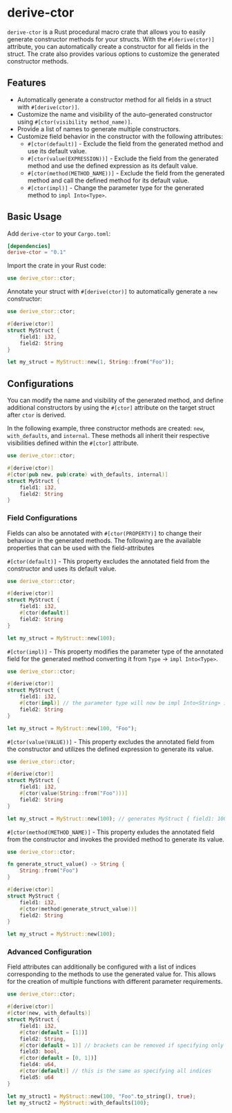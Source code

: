 # derive-ctor

`derive-ctor` is a Rust procedural macro crate that allows you to easily generate constructor methods for your structs. With the `#[derive(ctor)]` attribute, you can automatically create a constructor for all fields in the struct. The crate also provides various options to customize the generated constructor methods.

## Features

- Automatically generate a constructor method for all fields in a struct with `#[derive(ctor)]`.
- Customize the name and visibility of the auto-generated constructor using `#[ctor(visibility method_name)]`.
- Provide a list of names to generate multiple constructors.
- Customize field behavior in the constructor with the following attributes:
    - `#[ctor(default)]` - Exclude the field from the generated method and use its default value.
    - `#[ctor(value(EXPRESSION))]` - Exclude the field from the generated method and use the defined expression as its default value.
    - `#[ctor(method(METHOD_NAME))]` - Exclude the field from the generated method and call the defined method for its default value.
    - `#[ctor(impl)]` - Change the parameter type for the generated method to `impl Into<Type>`.

## Basic Usage

Add `derive-ctor` to your `Cargo.toml`:

```toml
[dependencies]
derive-ctor = "0.1"
```

Import the crate in your Rust code:
```rust
use derive_ctor::ctor;
```

Annotate your struct with `#[derive(ctor)]` to automatically generate a `new` constructor:

```rust
use derive_ctor::ctor;

#[derive(ctor)]
struct MyStruct {
    field1: i32,
    field2: String
}

let my_struct = MyStruct::new(1, String::from("Foo"));
```

## Configurations

You can modify the name and visibility of the generated method, and define additional
constructors by using the `#[ctor]` attribute on the target struct after `ctor` is derived.

In the following example, three constructor methods are created: `new`, `with_defaults`, and `internal`.
These methods all inherit their respective visibilities defined within the `#[ctor]` attribute.

```rust
use derive_ctor::ctor;

#[derive(ctor)]
#[ctor(pub new, pub(crate) with_defaults, internal)]
struct MyStruct {
    field1: i32,
    field2: String
}
```

### Field Configurations

Fields can also be annotated with `#[ctor(PROPERTY)]` to change their behaviour in the generated methods.
The following are the available properties that can be used with the field-attributes

`#[ctor(default)]` - This property excludes the annotated field from the constructor and uses its default value.
```rust
use derive_ctor::ctor;

#[derive(ctor)]
struct MyStruct {
    field1: i32,
    #[ctor(default)]
    field2: String
}

let my_struct = MyStruct::new(100);
```

`#[ctor(impl)]` - This property modifies the parameter type of the annotated field for the generated method
converting it from `Type` -> `impl Into<Type>`.
```rust
use derive_ctor::ctor;

#[derive(ctor)]
struct MyStruct {
    field1: i32,
    #[ctor(impl)] // the parameter type will now be impl Into<String> instead of String
    field2: String
}

let my_struct = MyStruct::new(100, "Foo");
```

`#[ctor(value(VALUE))]` - This property excludes the annotated field from the constructor and utilizes the defined expression
to generate its value.
```rust
use derive_ctor::ctor;

#[derive(ctor)]
struct MyStruct {
    field1: i32,
    #[ctor(value(String::from("Foo")))]
    field2: String
}

let my_struct = MyStruct::new(100); // generates MyStruct { field1: 100, field2: "foo" }
```

`#[ctor(method(METHOD_NAME)]` - This property exludes the annotated field from the constructor and invokes the provided
method to generate its value.
```rust
use derive_ctor::ctor;

fn generate_struct_value() -> String {
    String::from("Foo")
}

#[derive(ctor)]
struct MyStruct {
    field1: i32,
    #[ctor(method(generate_struct_value))]
    field2: String
}

let my_struct = MyStruct::new(100);
```

### Advanced Configuration

Field attributes can additionally be configured with a list of indices corresponding to the methods to use the generated
value for. This allows for the creation of multiple functions with different parameter requirements.

```rust
use derive_ctor::ctor;

#[derive(ctor)]
#[ctor(new, with_defaults)]
struct MyStruct {
    field1: i32,
    #[ctor(default = [1])]
    field2: String,
    #[ctor(default = 1)] // brackets can be removed if specifying only 1 index
    field3: bool,
    #[ctor(default = [0, 1])]
    field4: u64,
    #[ctor(default)] // this is the same as specifying all indices
    field5: u64
}

let my_struct1 = MyStruct::new(100, "Foo".to_string(), true);
let my_struct2 = MyStruct::with_defaults(100);
```




